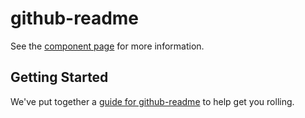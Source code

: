 github-readme
================

See the [component page](http://BradDenver.github.io/github-readme) for more information.

## Getting Started

We've put together a [guide for github-readme](http://www.polymer-project.org/docs/start/reusableelements.html) to help get you rolling.
